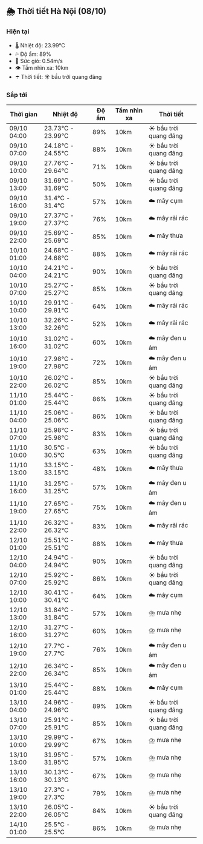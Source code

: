 ## 🌦️ Thời tiết Hà Nội (08/10)

### Hiện tại

- 🌡️ Nhiệt độ: 23.99℃
- 💦 Độ ẩm: 89%
- 💨 Sức gió: 0.54m/s
- 👁️ Tầm nhìn xa: 10km
- ☂️ Thời tiết: ☀️ bầu trời quang đãng

### Sắp tới

| Thời gian | Nhiệt độ | Độ ẩm | Tầm nhìn xa | Thời tiết |
| --- | --- | --- | --- | --- |
| 09/10 04:00 | 23.73℃ - 23.99℃ | 89% | 10km | ☀️ bầu trời quang đãng |
| 09/10 07:00 | 24.18℃ - 24.55℃ | 88% | 10km | ☀️ bầu trời quang đãng |
| 09/10 10:00 | 27.76℃ - 29.64℃ | 71% | 10km | ☀️ bầu trời quang đãng |
| 09/10 13:00 | 31.69℃ - 31.69℃ | 50% | 10km | ☀️ bầu trời quang đãng |
| 09/10 16:00 | 31.4℃ - 31.4℃ | 57% | 10km | ☁️ mây cụm |
| 09/10 19:00 | 27.37℃ - 27.37℃ | 76% | 10km | ☁️ mây rải rác |
| 09/10 22:00 | 25.69℃ - 25.69℃ | 85% | 10km | ☁️ mây thưa |
| 10/10 01:00 | 24.68℃ - 24.68℃ | 88% | 10km | ☁️ mây rải rác |
| 10/10 04:00 | 24.21℃ - 24.21℃ | 90% | 10km | ☀️ bầu trời quang đãng |
| 10/10 07:00 | 25.27℃ - 25.27℃ | 85% | 10km | ☀️ bầu trời quang đãng |
| 10/10 10:00 | 29.91℃ - 29.91℃ | 64% | 10km | ☁️ mây rải rác |
| 10/10 13:00 | 32.26℃ - 32.26℃ | 52% | 10km | ☁️ mây rải rác |
| 10/10 16:00 | 31.02℃ - 31.02℃ | 60% | 10km | ☁️ mây đen u ám |
| 10/10 19:00 | 27.98℃ - 27.98℃ | 72% | 10km | ☁️ mây đen u ám |
| 10/10 22:00 | 26.02℃ - 26.02℃ | 85% | 10km | ☀️ bầu trời quang đãng |
| 11/10 01:00 | 25.44℃ - 25.44℃ | 86% | 10km | ☀️ bầu trời quang đãng |
| 11/10 04:00 | 25.06℃ - 25.06℃ | 86% | 10km | ☀️ bầu trời quang đãng |
| 11/10 07:00 | 25.98℃ - 25.98℃ | 83% | 10km | ☀️ bầu trời quang đãng |
| 11/10 10:00 | 30.5℃ - 30.5℃ | 63% | 10km | ☀️ bầu trời quang đãng |
| 11/10 13:00 | 33.15℃ - 33.15℃ | 48% | 10km | ☁️ mây thưa |
| 11/10 16:00 | 31.25℃ - 31.25℃ | 57% | 10km | ☁️ mây đen u ám |
| 11/10 19:00 | 27.65℃ - 27.65℃ | 75% | 10km | ☁️ mây đen u ám |
| 11/10 22:00 | 26.32℃ - 26.32℃ | 83% | 10km | ☁️ mây rải rác |
| 12/10 01:00 | 25.51℃ - 25.51℃ | 88% | 10km | ☁️ mây thưa |
| 12/10 04:00 | 24.94℃ - 24.94℃ | 90% | 10km | ☀️ bầu trời quang đãng |
| 12/10 07:00 | 25.92℃ - 25.92℃ | 86% | 10km | ☀️ bầu trời quang đãng |
| 12/10 10:00 | 30.41℃ - 30.41℃ | 64% | 10km | ☁️ mây cụm |
| 12/10 13:00 | 31.84℃ - 31.84℃ | 57% | 10km | ⛈️ mưa nhẹ |
| 12/10 16:00 | 31.27℃ - 31.27℃ | 60% | 10km | ⛈️ mưa nhẹ |
| 12/10 19:00 | 27.7℃ - 27.7℃ | 76% | 10km | ☁️ mây đen u ám |
| 12/10 22:00 | 26.34℃ - 26.34℃ | 85% | 10km | ☁️ mây đen u ám |
| 13/10 01:00 | 25.44℃ - 25.44℃ | 88% | 10km | ☁️ mây cụm |
| 13/10 04:00 | 24.96℃ - 24.96℃ | 89% | 10km | ☀️ bầu trời quang đãng |
| 13/10 07:00 | 25.91℃ - 25.91℃ | 85% | 10km | ☀️ bầu trời quang đãng |
| 13/10 10:00 | 29.99℃ - 29.99℃ | 67% | 10km | ⛈️ mưa nhẹ |
| 13/10 13:00 | 31.95℃ - 31.95℃ | 57% | 10km | ⛈️ mưa nhẹ |
| 13/10 16:00 | 30.13℃ - 30.13℃ | 67% | 10km | ⛈️ mưa nhẹ |
| 13/10 19:00 | 27.3℃ - 27.3℃ | 79% | 10km | ⛈️ mưa nhẹ |
| 13/10 22:00 | 26.05℃ - 26.05℃ | 84% | 10km | ☀️ bầu trời quang đãng |
| 14/10 01:00 | 25.5℃ - 25.5℃ | 86% | 10km | ⛈️ mưa nhẹ |

